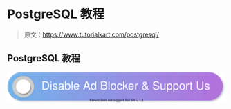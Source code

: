 # PostgreSQL 教程

> 原文：<https://www.tutorialkart.com/postgresql/>

## PostgreSQL 教程

[![](img/925da31b32d6bc3827932f6c8afb11bb.png)](https://www.tutorialkart.com/)